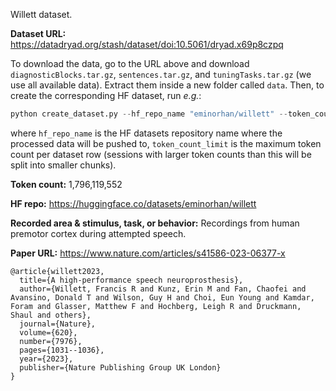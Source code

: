 Willett dataset. 

**Dataset URL:** https://datadryad.org/stash/dataset/doi:10.5061/dryad.x69p8czpq

To download the data, go to the URL above and download `diagnosticBlocks.tar.gz`, `sentences.tar.gz`, and `tuningTasks.tar.gz` (we use all available data). Extract them inside a new folder called `data`. Then, to create the corresponding HF dataset, run *e.g.*:
```python
python create_dataset.py --hf_repo_name "eminorhan/willett" --token_count_limit 10_000_000
```
where `hf_repo_name` is the HF datasets repository name where the processed data will be pushed to, `token_count_limit` is the maximum token count per dataset row (sessions with larger token counts than this will be split into smaller chunks).

**Token count:** 1,796,119,552

**HF repo:** https://huggingface.co/datasets/eminorhan/willett

**Recorded area & stimulus, task, or behavior:** Recordings from human premotor cortex during attempted speech.

**Paper URL:** https://www.nature.com/articles/s41586-023-06377-x

```
@article{willett2023,
  title={A high-performance speech neuroprosthesis},
  author={Willett, Francis R and Kunz, Erin M and Fan, Chaofei and Avansino, Donald T and Wilson, Guy H and Choi, Eun Young and Kamdar, Foram and Glasser, Matthew F and Hochberg, Leigh R and Druckmann, Shaul and others},
  journal={Nature},
  volume={620},
  number={7976},
  pages={1031--1036},
  year={2023},
  publisher={Nature Publishing Group UK London}
}
```

